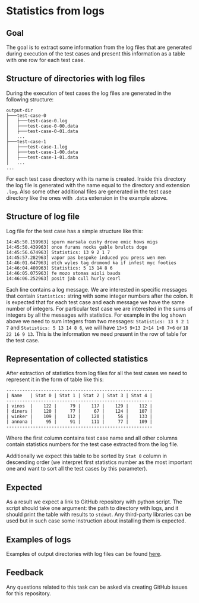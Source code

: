 # Statistics from logs

## Goal

The goal is to extract some information from the log files that are generated during execution of the test cases and present this information as a table with one row for each test case.

## Structure of directories with log files

During the execution of test cases the log files are generated in the following structure:

```
output-dir
├───test-case-0
│   ├───test-case-0.log
│   ├───test-case-0-00.data
│   ├───test-case-0-01.data
│   ...
├───test-case-1
│   ├───test-case-1.log
│   ├───test-case-1-00.data
│   ├───test-case-1-01.data
│   ...
...
```

For each test case directory with its name is created. Inside this directory the log file is generated with the name equal to the directory and extension `.log`. Also some other additional files are generated in the test case directory like the ones with `.data` extension in the example above.

## Structure of log file

Log file for the test case has a simple structure like this:

```
14:45:50.159963] spurn marsala cushy drove emic hows migs
14:45:50.439963] once furans nocks gable brulots doge
14:45:56.674963] Statistics: 13 9 2 1 7
14:45:57.282963] vapor pas bespoke induced you press wen men
14:46:01.647963] etch wyles tag dromond ka if infest myc footies
14:46:04.400963] Statistics: 5 13 14 8 6
14:46:05.075963] fe mozo stomas aioli bauds
14:46:06.252963] posit jab cull hurly ceorl
```

Each line contains a log message. We are interested in specific messages that contain `Statistics:` string with some integer numbers after the colon. It is expected that for each test case and each message we have the same number of integers. For particular test case we are interested in the sums of integers by all the messages with statistics. For example in the log shown above we need to sum integers from two messages: `Statistics: 13 9 2 1 7` and `Statistics: 5 13 14 8 6`, we will have `13+5 9+13 2+14 1+8 7+6` or `18 22 16 9 13`. This is the information we need present in the row of table for the test case.

## Representation of collected statistics

After extraction of statistics from log files for all the test cases we need to represent it in the form of table like this:
```
-------------------------------------------------------
| Name   | Stat 0 | Stat 1 | Stat 2 | Stat 3 | Stat 4 |
-------------------------------------------------------
| vinos  |    122 |     79 |    117 |    129 |    112 |
| diners |    120 |     77 |     67 |    124 |    107 |
| winker |    109 |    112 |    120 |     56 |    133 |
| annona |     95 |     91 |    111 |     77 |    109 |
-------------------------------------------------------
```
Where the first column contains test case name and all other columns  contain statistics numbers for the test case extracted from the log file.

Additionally we expect this table to be sorted by `Stat 0` column in descending order (we interpret first statistics number as the most important one and want to sort all the test cases by this parameter).

## Expected

As a result we expect a link to GitHub repository with python script. The script should take one argument: the path to directory with logs, and it should print the table with results to `stdout`. Any third-party libraries can be used but in such case some instruction about installing them is expected.

## Examples of logs

Examples of output directories with log files can be found [here](./example-logs).

## Feedback

Any questions related to this task can be asked via creating GitHub issues for this repository.
